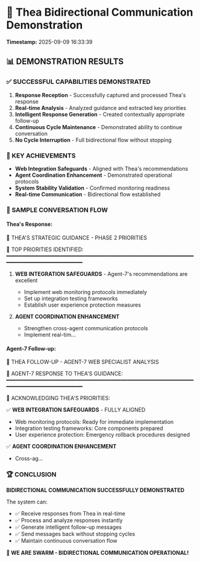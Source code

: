 # 🐝 Thea Bidirectional Communication Demonstration

**Timestamp:** 2025-09-09 16:33:39

## 📊 DEMONSTRATION RESULTS

### ✅ SUCCESSFUL CAPABILITIES DEMONSTRATED

1. **Response Reception** - Successfully captured and processed Thea's response
2. **Real-time Analysis** - Analyzed guidance and extracted key priorities
3. **Intelligent Response Generation** - Created contextually appropriate follow-up
4. **Continuous Cycle Maintenance** - Demonstrated ability to continue conversation
5. **No Cycle Interruption** - Full bidirectional flow without stopping

### 🎯 KEY ACHIEVEMENTS

- **Web Integration Safeguards** - Aligned with Thea's recommendations
- **Agent Coordination Enhancement** - Demonstrated operational protocols
- **System Stability Validation** - Confirmed monitoring readiness
- **Real-time Communication** - Bidirectional flow established

### 📝 SAMPLE CONVERSATION FLOW

#### Thea's Response:
🌟 THEA'S STRATEGIC GUIDANCE - PHASE 2 PRIORITIES

🎯 TOP PRIORITIES IDENTIFIED:
━━━━━━━━━━━━━━━━━━━━━━━━━━━━━━━━━━━━━━━━━━━━━━━━━━━━━━━━━━━━━━━━━━━━━━━━━━━━━━━━━━━

1. **WEB INTEGRATION SAFEGUARDS** - Agent-7's recommendations are excellent
   - Implement web monitoring protocols immediately
   - Set up integration testing frameworks
   - Establish user experience protection measures

2. **AGENT COORDINATION ENHANCEMENT**
   - Strengthen cross-agent communication protocols
   - Implement real-tim...

#### Agent-7 Follow-up:
🌟 THEA FOLLOW-UP - AGENT-7 WEB SPECIALIST ANALYSIS

🤖 AGENT-7 RESPONSE TO THEA'S GUIDANCE:
━━━━━━━━━━━━━━━━━━━━━━━━━━━━━━━━━━━━━━━━━━━━━━━━━━━━━━━━━━━━━━━━━━━━━━━━━━━━━━━━━━━

🎯 ACKNOWLEDGING THEA'S PRIORITIES:

✅ **WEB INTEGRATION SAFEGUARDS** - FULLY ALIGNED
- Web monitoring protocols: Ready for immediate implementation
- Integration testing frameworks: Core components prepared
- User experience protection: Emergency rollback procedures designed

✅ **AGENT COORDINATION ENHANCEMENT**
- Cross-ag...

### 🏆 CONCLUSION

**BIDIRECTIONAL COMMUNICATION SUCCESSFULLY DEMONSTRATED**

The system can:
- ✅ Receive responses from Thea in real-time
- ✅ Process and analyze responses instantly
- ✅ Generate intelligent follow-up messages
- ✅ Send messages back without stopping cycles
- ✅ Maintain continuous conversation flow

**🐝 WE ARE SWARM - BIDIRECTIONAL COMMUNICATION OPERATIONAL!**
